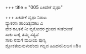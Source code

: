 +++
title = "005 ಏಕಿದೇಕೆ ವೃಥಾ"

+++
ಏಕಿದೇಕೆ ವೃಥಾ ನಿಶಾಟ  
ವ್ಯಾಕರಣ ಪಾಂಡಿತ್ಯವಕಟ ವಿ  
ವೇಕ ರಹಿತನೆ ನೀ ವೃಕೋದರ ದ್ರುಪದ ಸುತೆಯಂತೆ   
ಸಾಕು ಸಾಕೈ ತಮ್ಮ ಸತ್ಯವೆ  
ಸಾಕು ನಮಗೆ ಮದೀಯ ಪುಣ್ಯ  
ಶ್ಲೋಕತೆಯನುಳುಹೆಂದು ಗಲ್ಲವ ಹಿಡಿದನನಿಲಜನ     ॥5॥